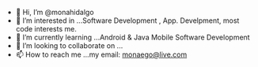 - 👋 Hi, I’m @monahidalgo
- 👀 I’m interested in ...Software Development , App. Develpment, most code interests me.
- 🌱 I’m currently learning ...Android & Java Mobile Software Development
- 💞️ I’m looking to collaborate on ...
- 📫 How to reach me ...my email: monaego@live.com

<!---
monahidalgo/monahidalgo is a ✨ special ✨ repository because its `README.md` (this file) appears on your GitHub profile.
You can click the Preview link to take a look at your changes.
--->
